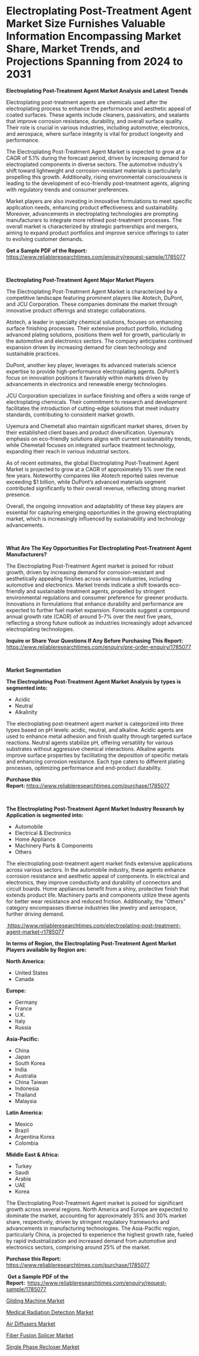 <p><h1>Electroplating Post-Treatment Agent Market Size Furnishes Valuable Information Encompassing Market Share, Market Trends, and Projections Spanning from 2024 to 2031</h1></p><p><strong>Electroplating Post-Treatment Agent Market Analysis and Latest Trends</strong></p>
<p><p>Electroplating post-treatment agents are chemicals used after the electroplating process to enhance the performance and aesthetic appeal of coated surfaces. These agents include cleaners, passivators, and sealants that improve corrosion resistance, durability, and overall surface quality. Their role is crucial in various industries, including automotive, electronics, and aerospace, where surface integrity is vital for product longevity and performance.</p><p>The Electroplating Post-Treatment Agent Market is expected to grow at a CAGR of 5.1% during the forecast period, driven by increasing demand for electroplated components in diverse sectors. The automotive industry's shift toward lightweight and corrosion-resistant materials is particularly propelling this growth. Additionally, rising environmental consciousness is leading to the development of eco-friendly post-treatment agents, aligning with regulatory trends and consumer preferences.</p><p>Market players are also investing in innovative formulations to meet specific application needs, enhancing product effectiveness and sustainability. Moreover, advancements in electroplating technologies are prompting manufacturers to integrate more refined post-treatment processes. The overall market is characterized by strategic partnerships and mergers, aiming to expand product portfolios and improve service offerings to cater to evolving customer demands.</p></p>
<p><strong>Get a Sample PDF of the Report:&nbsp;</strong> <a href="https://www.reliableresearchtimes.com/enquiry/request-sample/1785077?utm_campaign=1835&utm_medium=2&utm_source=Github&utm_content=ia&utm_term=18122024&utm_id=electroplating-post-treatment-agent">https://www.reliableresearchtimes.com/enquiry/request-sample/1785077</a></p>
<p>&nbsp;</p>
<p><strong>Electroplating Post-Treatment Agent Major Market Players</strong></p>
<p><p>The Electroplating Post-Treatment Agent Market is characterized by a competitive landscape featuring prominent players like Atotech, DuPont, and JCU Corporation. These companies dominate the market through innovative product offerings and strategic collaborations.</p><p>Atotech, a leader in specialty chemical solutions, focuses on enhancing surface finishing processes. Their extensive product portfolio, including advanced plating solutions, positions them well for growth, particularly in the automotive and electronics sectors. The company anticipates continued expansion driven by increasing demand for clean technology and sustainable practices.</p><p>DuPont, another key player, leverages its advanced materials science expertise to provide high-performance electroplating agents. DuPont’s focus on innovation positions it favorably within markets driven by advancements in electronics and renewable energy technologies.</p><p>JCU Corporation specializes in surface finishing and offers a wide range of electroplating chemicals. Their commitment to research and development facilitates the introduction of cutting-edge solutions that meet industry standards, contributing to consistent market growth.</p><p>Uyemura and Chemetall also maintain significant market shares, driven by their established client bases and product diversification. Uyemura’s emphasis on eco-friendly solutions aligns with current sustainability trends, while Chemetall focuses on integrated surface treatment technology, expanding their reach in various industrial sectors.</p><p>As of recent estimates, the global Electroplating Post-Treatment Agent Market is projected to grow at a CAGR of approximately 5% over the next few years. Noteworthy companies like Atotech reported sales revenue exceeding $1 billion, while DuPont’s advanced materials segment contributed significantly to their overall revenue, reflecting strong market presence. </p><p>Overall, the ongoing innovation and adaptability of these key players are essential for capturing emerging opportunities in the growing electroplating market, which is increasingly influenced by sustainability and technology advancements.</p></p>
<p>&nbsp;</p>
<p><strong>What Are The Key Opportunities For Electroplating Post-Treatment Agent Manufacturers?</strong></p>
<p><p>The Electroplating Post-Treatment Agent market is poised for robust growth, driven by increasing demand for corrosion-resistant and aesthetically appealing finishes across various industries, including automotive and electronics. Market trends indicate a shift towards eco-friendly and sustainable treatment agents, propelled by stringent environmental regulations and consumer preference for greener products. Innovations in formulations that enhance durability and performance are expected to further fuel market expansion. Forecasts suggest a compound annual growth rate (CAGR) of around 5-7% over the next five years, reflecting a strong future outlook as industries increasingly adopt advanced electroplating technologies.</p></p>
<p><strong>Inquire or Share Your Questions If Any Before Purchasing This Report:</strong> <a href="https://www.reliableresearchtimes.com/enquiry/pre-order-enquiry/1785077?utm_campaign=1835&utm_medium=2&utm_source=Github&utm_content=ia&utm_term=18122024&utm_id=electroplating-post-treatment-agent">https://www.reliableresearchtimes.com/enquiry/pre-order-enquiry/1785077</a></p>
<p>&nbsp;</p>
<p><strong>Market Segmentation</strong></p>
<p><strong>The Electroplating Post-Treatment Agent Market Analysis by types is segmented into:</strong></p>
<p><ul><li>Acidic</li><li>Neutral</li><li>Alkalinity</li></ul></p>
<p><p>The electroplating post-treatment agent market is categorized into three types based on pH levels: acidic, neutral, and alkaline. Acidic agents are used to enhance metal adhesion and finish quality through targeted surface reactions. Neutral agents stabilize pH, offering versatility for various substrates without aggressive chemical interactions. Alkaline agents improve surface properties by facilitating the deposition of specific metals and enhancing corrosion resistance. Each type caters to different plating processes, optimizing performance and end-product durability.</p></p>
<p><strong>Purchase this Report:&nbsp;</strong><a href="https://www.reliableresearchtimes.com/purchase/1785077?utm_campaign=1835&utm_medium=2&utm_source=Github&utm_content=ia&utm_term=18122024&utm_id=electroplating-post-treatment-agent">https://www.reliableresearchtimes.com/purchase/1785077</a></p>
<p>&nbsp;</p>
<p><strong>The Electroplating Post-Treatment Agent Market Industry Research by Application is segmented into:</strong></p>
<p><ul><li>Automobile</li><li>Electrical & Electronics</li><li>Home Appliance</li><li>Machinery Parts & Components</li><li>Others</li></ul></p>
<p><p>The electroplating post-treatment agent market finds extensive applications across various sectors. In the automobile industry, these agents enhance corrosion resistance and aesthetic appeal of components. In electrical and electronics, they improve conductivity and durability of connectors and circuit boards. Home appliances benefit from a shiny, protective finish that extends product life. Machinery parts and components utilize these agents for better wear resistance and reduced friction. Additionally, the "Others" category encompasses diverse industries like jewelry and aerospace, further driving demand.</p></p>
<p><a href="https://www.reliableresearchtimes.com/electroplating-post-treatment-agent-market-r1785077?utm_campaign=1835&utm_medium=2&utm_source=Github&utm_content=ia&utm_term=18122024&utm_id=electroplating-post-treatment-agent">&nbsp;https://www.reliableresearchtimes.com/electroplating-post-treatment-agent-market-r1785077</a></p>
<p><strong>In terms of Region, the Electroplating Post-Treatment Agent Market Players available by Region are:</strong></p>
<p>
    <p> <strong> North America: </strong>
        <ul>
            <li>United States</li>
            <li>Canada</li>
        </ul>
        </p> 
    <p> <strong> Europe: </strong>
        <ul>
            <li>Germany</li>
            <li>France</li>
            <li>U.K.</li>
            <li>Italy</li>
            <li>Russia</li>
        </ul>
        </p> 
    <p> <strong> Asia-Pacific: </strong>
        <ul>
            <li>China</li>
            <li>Japan</li>
            <li>South Korea</li>
            <li>India</li>
            <li>Australia</li>
            <li>China Taiwan</li>
            <li>Indonesia</li>
            <li>Thailand</li>
            <li>Malaysia</li>
        </ul>
        </p> 
    <p> <strong> Latin America: </strong>
        <ul>
            <li>Mexico</li>
            <li>Brazil</li>
            <li>Argentina Korea</li>
            <li>Colombia</li>
        </ul>
        </p> 
    <p> <strong> Middle East & Africa: </strong>
        <ul>
            <li>Turkey</li>
            <li>Saudi</li>
            <li>Arabia</li>
            <li>UAE</li>
            <li>Korea</li>
        </ul>
    </p>
    </p>
<p><p>The Electroplating Post-Treatment Agent market is poised for significant growth across several regions. North America and Europe are expected to dominate the market, accounting for approximately 35% and 30% market share, respectively, driven by stringent regulatory frameworks and advancements in manufacturing technologies. The Asia-Pacific region, particularly China, is projected to experience the highest growth rate, fueled by rapid industrialization and increased demand from automotive and electronics sectors, comprising around 25% of the market.</p></p>
<p><strong>Purchase this Report: </strong><a href="https://www.reliableresearchtimes.com/purchase/1785077?utm_campaign=1835&utm_medium=2&utm_source=Github&utm_content=ia&utm_term=18122024&utm_id=electroplating-post-treatment-agent">https://www.reliableresearchtimes.com/purchase/1785077</a></p>
<p>&nbsp;<strong>Get a Sample PDF of the Report:&nbsp;&nbsp;</strong><a href="https://www.reliableresearchtimes.com/enquiry/request-sample/1785077?utm_campaign=1835&utm_medium=2&utm_source=Github&utm_content=ia&utm_term=18122024&utm_id=electroplating-post-treatment-agent">https://www.reliableresearchtimes.com/enquiry/request-sample/1785077</a></p>
<p><strong></strong></p>
<p><p><a href="https://www.linkedin.com/pulse/gilding-machine-market-consolidation-impact-structure-2024-2031-5tgdc?utm_campaign=1835&utm_medium=2&utm_source=Github&utm_content=ia&utm_term=18122024&utm_id=electroplating-post-treatment-agent">Gilding Machine Market</a></p><p><a href="https://www.linkedin.com/pulse/based-recent-market-research-medical-radiation-detection-set-lyy0f?utm_campaign=1835&utm_medium=2&utm_source=Github&utm_content=ia&utm_term=18122024&utm_id=electroplating-post-treatment-agent">Medical Radiation Detection Market</a></p><p><a href="https://www.linkedin.com/pulse/comprehensive-growth-insights-air-diffusers-market-expected-hafsc?utm_campaign=1835&utm_medium=2&utm_source=Github&utm_content=ia&utm_term=18122024&utm_id=electroplating-post-treatment-agent">Air Diffusers Market</a></p><p><a href="https://www.linkedin.com/pulse/whats-next-fiber-fusion-splicer-market-look-47-cagr-growth-bh58c?utm_campaign=1835&utm_medium=2&utm_source=Github&utm_content=ia&utm_term=18122024&utm_id=electroplating-post-treatment-agent">Fiber Fusion Splicer Market</a></p><p><a href="https://www.linkedin.com/pulse/single-phase-recloser-market-investigation-industry-evolution-siifc?utm_campaign=1835&utm_medium=2&utm_source=Github&utm_content=ia&utm_term=18122024&utm_id=electroplating-post-treatment-agent">Single Phase Recloser Market</a></p></p>